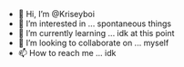 - 👋 Hi, I’m @Kriseyboi
- 👀 I’m interested in ... spontaneous things
- 🌱 I’m currently learning ... idk at this point
- 💞️ I’m looking to collaborate on ... myself
- 📫 How to reach me ... idk

<!---
Kriseyboi/Kriseyboi is a ✨ special ✨ repository because its `README.md` (this file) appears on your GitHub profile.
You can click the Preview link to take a look at your changes.
--->

